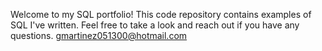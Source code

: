 Welcome to my SQL portfolio! This code repository contains examples of SQL I've written. Feel free to take a look and reach out if you have any questions.
gmartinez051300@hotmail.com
